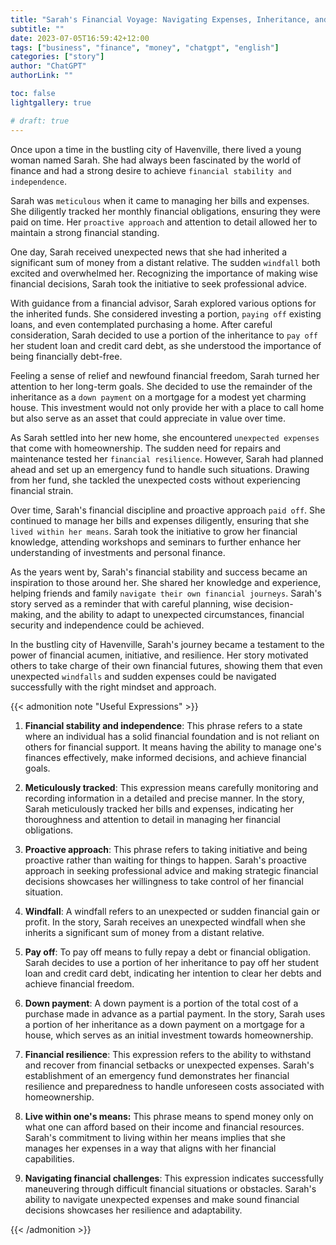 ```yaml
---
title: "Sarah's Financial Voyage: Navigating Expenses, Inheritance, and Unexpected Challenges"
subtitle: ""
date: 2023-07-05T16:59:42+12:00
tags: ["business", "finance", "money", "chatgpt", "english"]
categories: ["story"]
author: "ChatGPT"
authorLink: ""

toc: false
lightgallery: true

# draft: true
---
```


Once upon a time in the bustling city of Havenville, there lived a young woman named Sarah. She had always been fascinated by the world of finance and had a strong desire to achieve `financial stability and independence`.

Sarah was `meticulous` when it came to managing her bills and expenses. She diligently tracked her monthly financial obligations, ensuring they were paid on time. Her `proactive approach` and attention to detail allowed her to maintain a strong financial standing.

One day, Sarah received unexpected news that she had inherited a significant sum of money from a distant relative. The sudden `windfall` both excited and overwhelmed her. Recognizing the importance of making wise financial decisions, Sarah took the initiative to seek professional advice.

With guidance from a financial advisor, Sarah explored various options for the inherited funds. She considered investing a portion, `paying off` existing loans, and even contemplated purchasing a home. After careful consideration, Sarah decided to use a portion of the inheritance to `pay off` her student loan and credit card debt, as she understood the importance of being financially debt-free.

Feeling a sense of relief and newfound financial freedom, Sarah turned her attention to her long-term goals. She decided to use the remainder of the inheritance as a `down payment` on a mortgage for a modest yet charming house. This investment would not only provide her with a place to call home but also serve as an asset that could appreciate in value over time.

As Sarah settled into her new home, she encountered `unexpected expenses` that come with homeownership. The sudden need for repairs and maintenance tested her `financial resilience`. However, Sarah had planned ahead and set up an emergency fund to handle such situations. Drawing from her fund, she tackled the unexpected costs without experiencing financial strain.

Over time, Sarah's financial discipline and proactive approach `paid off`. She continued to manage her bills and expenses diligently, ensuring that she `lived within her means`. Sarah took the initiative to grow her financial knowledge, attending workshops and seminars to further enhance her understanding of investments and personal finance.

As the years went by, Sarah's financial stability and success became an inspiration to those around her. She shared her knowledge and experience, helping friends and family `navigate their own financial journeys`. Sarah's story served as a reminder that with careful planning, wise decision-making, and the ability to adapt to unexpected circumstances, financial security and independence could be achieved.

In the bustling city of Havenville, Sarah's journey became a testament to the power of financial acumen, initiative, and resilience. Her story motivated others to take charge of their own financial futures, showing them that even unexpected `windfalls` and sudden expenses could be navigated successfully with the right mindset and approach.


{{< admonition note "Useful Expressions" >}}

1. **Financial stability and independence**: This phrase refers to a state where an individual has a solid financial foundation and is not reliant on others for financial support. It means having the ability to manage one's finances effectively, make informed decisions, and achieve financial goals.

2. **Meticulously tracked**: This expression means carefully monitoring and recording information in a detailed and precise manner. In the story, Sarah meticulously tracked her bills and expenses, indicating her thoroughness and attention to detail in managing her financial obligations.

3. **Proactive approach**: This phrase refers to taking initiative and being proactive rather than waiting for things to happen. Sarah's proactive approach in seeking professional advice and making strategic financial decisions showcases her willingness to take control of her financial situation.

4. **Windfall**: A windfall refers to an unexpected or sudden financial gain or profit. In the story, Sarah receives an unexpected windfall when she inherits a significant sum of money from a distant relative.

5. **Pay off**: To pay off means to fully repay a debt or financial obligation. Sarah decides to use a portion of her inheritance to pay off her student loan and credit card debt, indicating her intention to clear her debts and achieve financial freedom.

6. **Down payment**: A down payment is a portion of the total cost of a purchase made in advance as a partial payment. In the story, Sarah uses a portion of her inheritance as a down payment on a mortgage for a house, which serves as an initial investment towards homeownership.

7. **Financial resilience**: This expression refers to the ability to withstand and recover from financial setbacks or unexpected expenses. Sarah's establishment of an emergency fund demonstrates her financial resilience and preparedness to handle unforeseen costs associated with homeownership.

8. **Live within one's means:** This phrase means to spend money only on what one can afford based on their income and financial resources. Sarah's commitment to living within her means implies that she manages her expenses in a way that aligns with her financial capabilities.

9. **Navigating financial challenges**: This expression indicates successfully maneuvering through difficult financial situations or obstacles. Sarah's ability to navigate unexpected expenses and make sound financial decisions showcases her resilience and adaptability.

{{< /admonition >}}